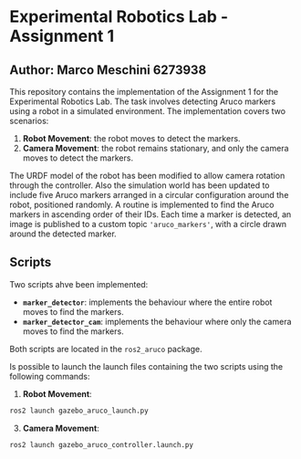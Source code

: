 # Experimental Robotics Lab - Assignment 1 
## Author: Marco Meschini 6273938
This repository contains the implementation of the  Assignment 1 for the Experimental Robotics Lab. The task involves detecting Aruco markers using a robot in a simulated environment. The implementation covers two scenarios:

1. **Robot Movement**: the robot moves to detect the markers.
2. **Camera Movement**: the robot remains stationary, and only the camera moves to detect the markers.

The URDF model of the robot has been modified to allow camera rotation through the controller. Also the simulation world has been updated to include five Aruco markers arranged in a circular configuration around the robot, positioned randomly.
A routine is implemented to find the Aruco markers in ascending order of their IDs. Each time a marker is detected, an image is published to a custom topic `'aruco_markers'`, with a circle drawn around the detected marker.

## Scripts
Two scripts ahve been implemented:
- **`marker_detector`**: implements the behaviour where the entire robot moves to find the markers.
- **`marker_detector_cam`**: implements the behaviour where only the camera moves to find the markers.

Both scripts are located in the `ros2_aruco` package.

Is possible to launch the launch files containing the two scripts using the following commands:

1. **Robot Movement**:
 ```bash
 ros2 launch gazebo_aruco_launch.py
 ```
   
3. **Camera Movement**:
  ```bash
  ros2 launch gazebo_aruco_controller.launch.py
 ```
